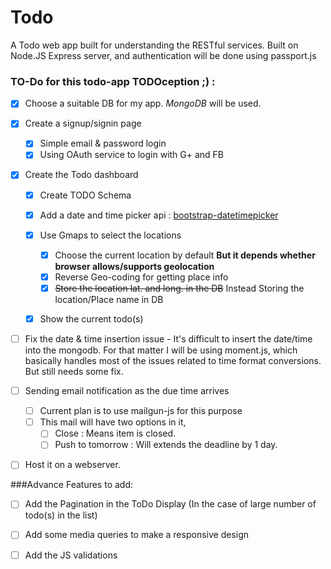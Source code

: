 # Todo

A Todo web app built for understanding the RESTful services. Built on Node.JS Express server, and authentication will be done using passport.js

### TO-Do for this todo-app TODOception ;) : 

- [x] Choose a suitable DB for my app. *MongoDB* will be used.

- [x] Create a signup/signin page
	
	- [x] Simple email & password login
	- [x] Using OAuth service to login with G+ and FB

- [x] Create the Todo dashboard
	
	- [x] Create TODO Schema

	- [x] Add a date and time picker api : [bootstrap-datetimepicker](https://tarruda.github.io/bootstrap-datetimepicker/)
	
	- [x] Use Gmaps to select the locations
		- [x] Choose the current location by default **But it depends whether browser allows/supports geolocation**
		- [x] Reverse Geo-coding for getting place info
		- [x] ~~Store the location lat. and long. in the DB~~ Instead Storing the location/Place name in DB

	- [x] Show the current todo(s)

- [ ] Fix the date & time insertion issue
		- It's difficult to insert the date/time into the mongodb. For that matter I will be using moment.js, which basically handles most of the issues related to time format conversions. But still needs some fix.

- [ ] Sending email notification as the due time arrives
	- [ ] Current plan is to use mailgun-js for this purpose
	- [ ] This mail will have two options in it,
		- [ ] Close : Means item is closed.
		- [ ] Push to tomorrow : Will extends the deadline by 1 day.

- [ ] Host it on a webserver.

###Advance Features to add: 

- [ ] Add the Pagination in the ToDo Display (In the case of large number of todo(s) in the list)

- [ ] Add some media queries to make a responsive design

- [ ] Add the JS validations
